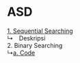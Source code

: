 # ASD
<a href="sequential searching">1. Sequential Searching</a><br>
↳<a>&emsp;Deskripsi </a><br>
<a>2. Binary Searching</a><br>
↳<a href="binary searching">a. Code</a>
